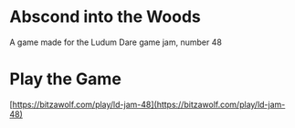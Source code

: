 # Abscond into the Woods
A game made for the Ludum Dare game jam, number 48

# Play the Game

[https://bitzawolf.com/play/ld-jam-48](https://bitzawolf.com/play/ld-jam-48)